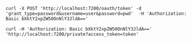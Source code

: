 `curl -X POST 'http://localhost:7200/oauth/token' -d 'grant_type=password&username=user&password=pwd'  -H 'Authorization: Basic bXktY2xpZW50OnNlY3JldA=='`

`curl -H 'Authorization: Basic bXktY2xpZW50OnNlY3JldA==' 'http://localhost:7200/private?access_token=token'`
